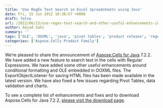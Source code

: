 ```yaml
---
title: 'Use RegEx Text Search in Excel Spreadsheets using Java'
date: Fri, 15 Jun 2012 10:38:57 +0000
draft: false
url: /2012/06/15/use-regex-text-search-and-other-useful-enhancements-in-aspose.cells-for-java-7.2.2/
author: Amjad Sahi
summary: ''
tags: ['OLE', 'OOXML', 'java', 'pivot tables', 'product release', 'regex']
categories: ['Aspose.Cells Product Family']
---
```


We’re pleased to share the announcement of [Aspose.Cells for Java][1] 7.2.2. We have added a new feature to search text in the cells with Regular Expressions. We have added some other useful enhancements around conditional formatting and OLE embedded in OOXML files. The ExportObjectListener for saving HTML files has been made available in the latest version. We have also fixed a few issues regarding Pivot Tables, data validation and charts.

To see a complete list of enhancements and fixes and to download Aspose.Cells for Java 7.2.2, [please visit the download page][2].




[1]: https://products.aspose.com/cells/java
[2]: https://downloads.aspose.com/cells




